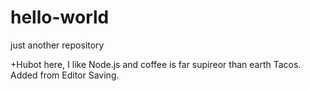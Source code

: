 # hello-world
just another repository

+Hubot here, I like Node.js and coffee is far supireor than earth Tacos.
Added from Editor Saving.
